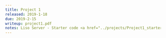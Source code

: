 ```yaml
---
title: Project 1
released: 2019-1-18
due: 2019-2-15
writeup: project1.pdf
notes: Liso Server - Starter code <a href="../projects/Project1_starter.tar.gz">here.</a>
---
```

